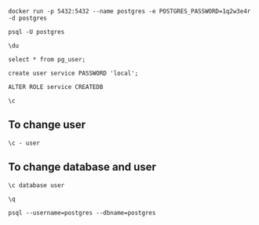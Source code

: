 ```docker run -p 5432:5432 --name postgres -e POSTGRES_PASSWORD=1q2w3e4r -d postgres```

`psql -U postgres`

`\du`

`select * from pg_user;`

`create user service PASSWORD 'local';`

`ALTER ROLE service CREATEDB`

`\c`

## To change user
`\c - user`

## To change database and user
`\c database user`

`\q`

`psql --username=postgres --dbname=postgres`

